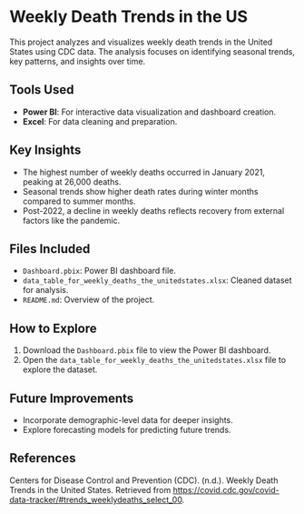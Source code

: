 # Weekly Death Trends in the US  

This project analyzes and visualizes weekly death trends in the United States using CDC data. The analysis focuses on identifying seasonal trends, key patterns, and insights over time.  

## Tools Used  
- **Power BI**: For interactive data visualization and dashboard creation.  
- **Excel**: For data cleaning and preparation.  

## Key Insights  
- The highest number of weekly deaths occurred in January 2021, peaking at 26,000 deaths.  
- Seasonal trends show higher death rates during winter months compared to summer months.  
- Post-2022, a decline in weekly deaths reflects recovery from external factors like the pandemic.  

## Files Included  
- `Dashboard.pbix`: Power BI dashboard file.  
- `data_table_for_weekly_deaths_the_unitedstates.xlsx`: Cleaned dataset for analysis.  
- `README.md`: Overview of the project.  

## How to Explore  
1. Download the `Dashboard.pbix` file to view the Power BI dashboard.  
2. Open the `data_table_for_weekly_deaths_the_unitedstates.xlsx` file to explore the dataset.  

## Future Improvements  
- Incorporate demographic-level data for deeper insights.  
- Explore forecasting models for predicting future trends.  

## References
Centers for Disease Control and Prevention (CDC). (n.d.). Weekly Death Trends in the United States. Retrieved from https://covid.cdc.gov/covid-data-tracker/#trends_weeklydeaths_select_00.
